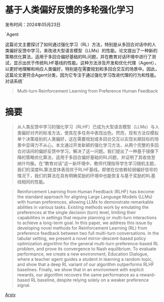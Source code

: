 # 基于人类偏好反馈的多轮强化学习

发布时间：2024年05月23日

`Agent

这篇论文主要探讨了如何通过强化学习（RL）方法，特别是从多回合对话中的人类偏好反馈中学习，来改进大型语言模型（LLMs）的性能。论文提出了一种新的策略优化算法，适用于多回合偏好基础的RL问题，并在教育对话环境中进行了测试，显示出优于传统RLHF基线的性能。这种方法涉及开发和优化代理（Agent），以更好地理解和响应人类偏好，特别是在需要规划和多回合交互的场景中。因此，这篇论文更符合Agent分类，因为它专注于通过强化学习改进代理的行为和性能。` `对话系统`

> Multi-turn Reinforcement Learning from Preference Human Feedback

# 摘要

> 从人类反馈中学习的强化学习（RLHF）已成为大型语言模型（LLMs）与人类偏好对齐的标准方法，使其在多任务中表现出色。然而，现有方法仅模拟单个决策级别的人类偏好，这在需要规划或多回合交互以实现长期目标的场景中显得力不从心。本文通过开发新颖的强化学习方法，从两个完整的多回合对话间的偏好反馈中学习，解决了这一问题。我们提出了一种基于镜像下降的策略优化算法，适用于多回合偏好基础的RL问题，并证明了其收敛至纳什均衡。在“教育对话”这一新环境中，教师代理指导学生学习随机主题，我们的深度RL算法变体表现优于RLHF基线。即使在仅依赖较弱偏好信号的情况下，我们的算法在具有明确奖励的环境中也能恢复与基于奖励的RL基线相同的性能。

> Reinforcement Learning from Human Feedback (RLHF) has become the standard approach for aligning Large Language Models (LLMs) with human preferences, allowing LLMs to demonstrate remarkable abilities in various tasks. Existing methods work by emulating the preferences at the single decision (turn) level, limiting their capabilities in settings that require planning or multi-turn interactions to achieve a long-term goal. In this paper, we address this issue by developing novel methods for Reinforcement Learning (RL) from preference feedback between two full multi-turn conversations. In the tabular setting, we present a novel mirror-descent-based policy optimization algorithm for the general multi-turn preference-based RL problem, and prove its convergence to Nash equilibrium. To evaluate performance, we create a new environment, Education Dialogue, where a teacher agent guides a student in learning a random topic, and show that a deep RL variant of our algorithm outperforms RLHF baselines. Finally, we show that in an environment with explicit rewards, our algorithm recovers the same performance as a reward-based RL baseline, despite relying solely on a weaker preference signal.

[Arxiv](https://arxiv.org/abs/2405.14655)